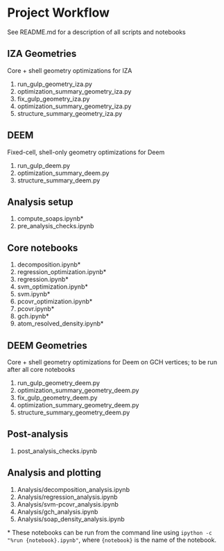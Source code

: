 # Project Workflow
See README.md for a description of all scripts and notebooks

## IZA Geometries
Core + shell geometry optimizations for IZA
1.  run_gulp_geometry_iza.py
1.  optimization_summary_geometry_iza.py
1.  fix_gulp_geometry_iza.py
1.  optimization_summary_geometry_iza.py
1.  structure_summary_geometry_iza.py

## DEEM
Fixed-cell, shell-only geometry optimizations for Deem
1.  run_gulp_deem.py
1.  optimization_summary_deem.py
1.  structure_summary_deem.py

## Analysis setup
1.  compute_soaps.ipynb\*
1.  pre_analysis_checks.ipynb

## Core notebooks
1.  decomposition.ipynb\*
1.  regression_optimization.ipynb\*
1.  regression.ipynb\*
1.  svm_optimization.ipynb\*
1.  svm.ipynb\*
1.  pcovr_optimization.ipynb\*
1.  pcovr.ipynb\*
1.  gch.ipynb\*
1.  atom_resolved_density.ipynb\*

## DEEM Geometries
Core + shell geometry optimizations for Deem on GCH vertices;
to be run after all core notebooks
1.  run_gulp_geometry_deem.py
1.  optimization_summary_geometry_deem.py
1.  fix_gulp_geometry_deem.py
1.  optimization_summary_geometry_deem.py
1.  structure_summary_geometry_deem.py

## Post-analysis
1.  post_analysis_checks.ipynb

## Analysis and plotting
1.  Analysis/decomposition_analysis.ipynb
1.  Analysis/regression_analysis.ipynb
1.  Analysis/svm-pcovr_analysis.ipynb
1.  Analysis/gch_analysis.ipynb
1.  Analysis/soap_density_analysis.ipynb

\* These notebooks can be run from the command line
using `ipython -c "%run {notebook}.ipynb"`,
where `{notebook}` is the name of the notebook.
